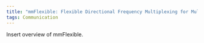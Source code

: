 ```yaml
---
title: "mmFlexible: Flexible Directional Frequency Multiplexing for Multi-user mmWave Networks"
tags: Communication
---
```


Insert overview of mmFlexible.